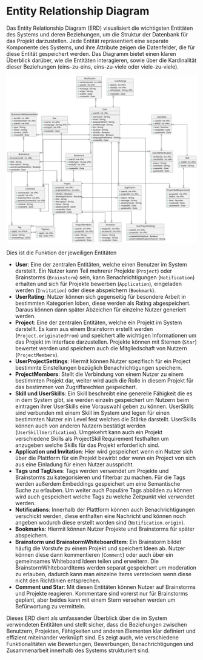 # Entity Relationship Diagram

Das Entity Relationship Diagram (ERD) visualisiert die wichtigsten Entitäten des Systems und deren Beziehungen, um die Struktur der Datenbank für das Projekt darzustellen. Jede Entität repräsentiert eine separate Komponente des Systems, und ihre Attribute zeigen die Datenfelder, die für diese Entität gespeichert werden. Das Diagramm bietet einen klaren Überblick darüber, wie die Entitäten interagieren, sowie über die Kardinalität dieser Beziehungen (eins-zu-eins, eins-zu-viele oder viele-zu-viele).

![er-diagram](ErDiagram/ERDiagramm.svg)

Dies ist die Funktion der jeweiligen Entitäten

- **User**: Eine der zentralen Entitäten, welche einen Benutzer im System darstellt. Ein Nutzer kann Teil mehrerer Projekte (`Project`) oder Brainstorms (`Brainstorm`) sein, kann Benachrichtigungen (`Notification`) erhalten und sich für Projekte bewerben (`Application`), eingeladen werden (`Invitation`) oder diese abspeichern (`Bookmark`).
- **UserRating**: Nutzer können sich gegenseitig für besondere Arbeit in bestimmten Kategorien loben, diese werden als Rating abgespeichert. Daraus können dann später Abzeichen für einzelne Nutzer generiert werden.
- **Project**: Eine der zentralen Entitäten, welche ein Projekt im System darstellt. Es kann aus einem Brainstorm erstellt werden (`Project.originatedFrom`) und speichert alle wichtigen Informationen um das Projekt im Interface darzustellen. Projekte können mit Sternen (`Star`) bewertet werden und speichern auch die Mitgliedschaft von Nutzern (`ProjectMembers`).
- **UserProjectSettings**: Hiermit können Nutzer spezifisch für ein Project bestimmte Einstellungen bezüglich Benachrichtigungen speichern.
- **ProjectMembers**: Stellt die Verbindung von einem Nutzer zu einem bestimmten Projekt dar, weiter wird auch die Rolle in diesem Projekt für das bestimmen von Zugriffsrechten gespeichert.
- **Skill und UserSkills**: Ein Skill beschreibt eine generelle Fähigkeit die es in dem System gibt, sie werden einzeln gespeichert um Nutzern beim eintragen ihrer UserSkills eine Vorauswahl geben zu können. UserSkills sind verbunden mit einem Skill im System und legen für einen bestimmten Nutzer ein Level fest welches die Stärke darstellt. UserSkills können auch von anderen Nutzern bestätigt werden (`UserSkillVerification`). Umgekehrt kann auch ein Projekt verschiedene Skills als ProjectSkillRequirement festhalten um anzugeben welche Skills für das Projekt erforderlich sind.
- **Application und Invitation**: Hier wird gespeichert wenn ein Nutzer sich über die Plattform für ein Projekt bewirbt oder wenn ein Project von sich aus eine Einladung für einen Nutzer ausspricht.
- **Tags und TagUses**: Tags werden verwendet um Projekte und Brainstorms zu kategorisieren und filterbar zu machen. Für die Tags werden außerdem Embeddings gespeichert um eine Semantische Suche zu erlauben. Um weiter auch Populäre Tags abbilden zu können wird auch gespeichert welche Tags zu welche Zeitpunkt viel verwendet werden.
- **Notifications**: Innerhalb der Plattform können auch Benachrichtigungen verschickt werden, diese enthalten eine Nachricht und können noch angeben wodurch diese erstellt worden sind (`Notification.origin`).
- **Bookmarks**: Hiermit können Nutzer Projekte und Brainstorms für später abspeichern.
- **Brainstorm und BrainstormWhiteboardItem**: Ein Brainstorm bildet häufig die Vorstufe zu einem Projekt und speichert Ideen ab. Nutzer können diese dann kommentieren (`Comment`) oder auch über ein gemeinsames Whiteboard Ideen teilen und erweitern. Die BrainstormWhiteboardItems werden separat gespeichert um moderation zu erlauben, dadurch kann man einzelne Items verstecken wenn diese nicht den Richtlinien entsprechen.
- **Comment und Star**: Mit diesen Entitäten können Nutzer auf Brainstorms und Projekte reagieren. Kommentare sind vorerst nur für Brainstorms geplant, aber beides kann mit einem Stern versehen werden um Befürwortung zu vermitteln.

Dieses ERD dient als umfassender Überblick über die im System verwendeten Entitäten und stellt sicher, dass die Beziehungen zwischen Benutzern, Projekten, Fähigkeiten und anderen Elementen klar definiert und effizient miteinander verknüpft sind. Es zeigt auch, wie verschiedene Funktionalitäten wie Bewertungen, Bewerbungen, Benachrichtigungen und Zusammenarbeit innerhalb des Systems strukturiert sind.
